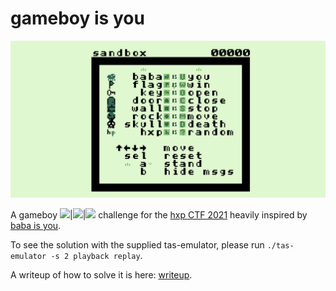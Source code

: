 # gameboy is you

![](gameboy-is-you.png)

A gameboy <img src="https://2021.ctf.link/assets/img/icons/icon_misc.png" height="30px">|<img src="https://2021.ctf.link/assets/img/icons/icon_pwn.png" height="30px">|<img src="https://2021.ctf.link/assets/img/icons/icon_rev.png" height="30px"> challenge for the [hxp CTF 2021](https://2021.ctf.link/internal/challenge/52c2a607-7e05-456f-b8c0-68952304f2a4/) heavily inspired by [baba is you](https://hempuli.com/baba/).

To see the solution with the supplied tas-emulator, please run `./tas-emulator -s 2 playback replay`.

A writeup of how to solve it is here: [writeup](writeup).
